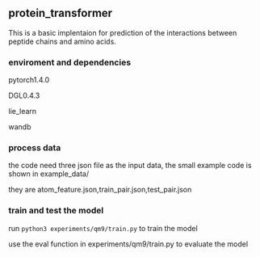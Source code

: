 ## protein_transformer
This is a basic implentaion for prediction of the interactions between peptide chains and amino acids.
### enviroment and dependencies
pytorch1.4.0

DGL0.4.3

lie_learn

wandb
### process data
the code need three json file as the input data, the small example code is shown in example_data/

they are atom_feature.json,train_pair.json,test_pair.json
### train and test the model
run `python3 experiments/qm9/train.py` to train the model

use the eval function in experiments/qm9/train.py to evaluate the model
